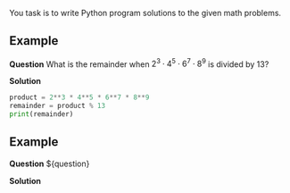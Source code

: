 You task is to write Python program solutions to the given math problems.


## Example
**Question**
What is the remainder when $2^3 \cdot 4^5 \cdot 6^7 \cdot 8^9$ is divided by 13?

**Solution**
```python
product = 2**3 * 4**5 * 6**7 * 8**9
remainder = product % 13
print(remainder)
```


## Example
**Question**
${question}

**Solution**
